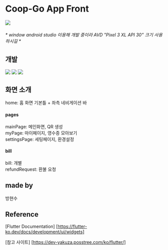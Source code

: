 # Coop-Go App Front
<a href= "https://soobang-dev.tistory.com/"><img src="https://img.shields.io/badge/Tistory-white?style=for-the-badge&logo=Tistory&logoColor=black"/></a>
<h6> * window android studio 이용해 개발 중이라 AVD "Pixel 3 XL API 30" 크기 사용하시길 *</h6>

## 개발 
<img src="https://img.shields.io/badge/Android-green?style=for-the-badge&logo=Android&logoColor=black"/></a>
<img src="https://img.shields.io/badge/Flutter-blue?style=for-the-badge&logo=Flutter&logoColor=black"/></a>
<img src="https://img.shields.io/badge/Dart-navy?style=for-the-badge&logo=Dart&logoColor=white"/></a>

## 화면 소개
home: 홈 화면 기본틀 + 좌측 네비게이션 바 </br>
<h4> pages </h4>
mainPage: 메인화면, QR 생성 </br>
myPage: 마이페이지, 영수증 모아보기 </br>
settingsPage: 세팅페이지, 환경설정 </br>
<h4> bill </h4>
bill: 개별 </br>
refundRequest: 환불 요청 </br>

## made by
방현수

## Reference
[Flutter Documentation]
   [https://flutter-ko.dev/docs/development/ui/widgets]
    
[참고 사이트]
   [https://dev-yakuza.posstree.com/ko/flutter/]




